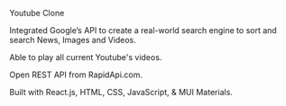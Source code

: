 Youtube Clone

Integrated Google’s API to create a real-world search engine to sort and search News, Images and Videos.

Able to play all current Youtube's videos.

Open REST API from RapidApi.com.

Built with React.js, HTML, CSS, JavaScript, & MUI Materials.
